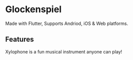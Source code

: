 # Glockenspiel
Made with Flutter, Supports Andriod, iOS & Web platforms.

## Features
Xylophone is a fun musical instrument anyone can play!

